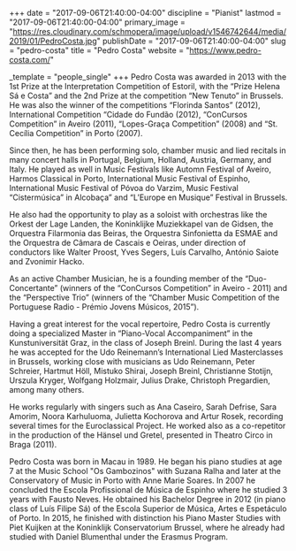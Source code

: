 +++
date = "2017-09-06T21:40:00-04:00"
discipline = "Pianist"
lastmod = "2017-09-06T21:40:00-04:00"
primary_image = "https://res.cloudinary.com/schmopera/image/upload/v1546742644/media/2019/01/PedroCosta.jpg"
publishDate = "2017-09-06T21:40:00-04:00"
slug = "pedro-costa"
title = "Pedro Costa"
website = "https://www.pedro-costa.com/"

_template = "people_single"
+++
Pedro Costa was awarded in 2013 with the 1st Prize at the Interpretation Competition of Estoril, with the “Prize Helena Sá e Costa” and the 2nd Prize at the competition “New Tenuto” in Brussels. He was also the winner of the competitions “Florinda Santos” (2012), International Competition “Cidade do Fundão (2012), “ConCursos Competition” in Aveiro (2011), “Lopes-Graça Competition” (2008) and “St. Cecília Competition” in Porto (2007). 

Since then, he has been performing solo, chamber music and lied recitals in many concert halls in Portugal, Belgium, Holland, Austria, Germany, and Italy. He played as well in Music Festivals like Automn Festival of Aveiro, Harmos Classical in Porto, International Music Festival of Espinho, International Music Festival of Póvoa do Varzim, Music Festival “Cistermúsica” in Alcobaça” and “L’Europe en Musique” Festival in Brussels.

 He also had the opportunity to play as a soloist with orchestras like the Orkest der Lage Landen, the Koninklijke Muziekkapel van de Gidsen, the Orquestra Filarmonia das Beiras, the Orquestra Sinfonietta da ESMAE and the Orquestra de Câmara de Cascais e Oeiras, under direction of conductors like Walter Proost, Yves Segers, Luís Carvalho, António Saiote and Zvonimir Hacko.

 As an active Chamber Musician, he is a founding member of the “Duo-Concertante” (winners of the “ConCursos Competition” in Aveiro - 2011) and the “Perspective Trio” (winners of the “Chamber Music Competition of the Portuguese Radio - Prémio Jovens Músicos, 2015”). 

Having a great interest for the vocal repertoire, Pedro Costa is currently doing a specialized Master in “Piano-Vocal Accompaniment” in the Kunstuniversität Graz, in the class of Joseph Breinl. During the last 4 years he was accepted for the Udo Reinemann’s International Lied Masterclasses  in Brussels, working close with musicians as Udo Reinemann, Peter Schreier, Hartmut Höll, Mistuko Shirai, Joseph Breinl, Christianne Stotijn, Urszula Kryger, Wolfgang Holzmair, Julius Drake, Christoph Pregardien, among many others.
 
He works regularly with singers such as Ana Caseiro, Sarah Defrise, Sara Amorim, Noora Karhuluoma, Julietta Kochorova and Artur Rosek, recording several times for the Euroclassical Project. He worked also as a co-repetitor in the production of the Hänsel und Gretel, presented in Theatro Circo in Braga (2011). 
 
Pedro Costa was born in Macau in 1989. He began his piano studies at age 7 at the Music School "Os Gambozinos" with Suzana Ralha and later at the Conservatory of Music in Porto with Anne Marie Soares. In 2007 he concluded the Escola Profissional de Música de Espinho where he studied 3 years with Fausto Neves. He obtained his Bachelor Degree in 2012 (in piano class of Luís Filipe Sá) of the Escola Superior de Música, Artes e Espetáculo of Porto. In 2015, he finished with distinction his Piano Master Studies with Piet Kuijken at the Koninklijk Conservatorium Brussel, where he already had studied with Daniel Blumenthal under the Erasmus Program.